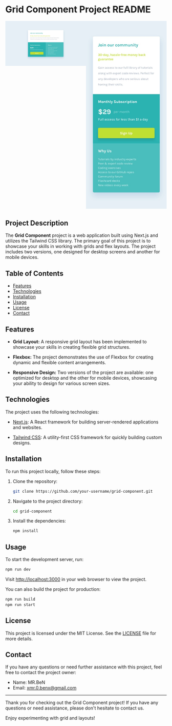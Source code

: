 # Grid Component Project README

<div style="display: flex; justify-content: space-between;">
    <div style="flex: 1;">
        <img src="public/design/desktop-design.jpg" alt="Desktop version">
    </div>
    <div style="flex: 1;">
        <img src="public/design/mobile-design.jpg" alt="Mobile version">
    </div>
</div>

## Project Description

The **Grid Component** project is a web application built using Next.js and utilizes the Tailwind CSS library. The primary goal of this project is to showcase your skills in working with grids and flex layouts. The project includes two versions, one designed for desktop screens and another for mobile devices.

## Table of Contents

- [Features](#features)
- [Technologies](#technologies)
- [Installation](#installation)
- [Usage](#usage)
- [License](#license)
- [Contact](#contact)

## Features

- **Grid Layout:** A responsive grid layout has been implemented to showcase your skills in creating flexible grid structures.

- **Flexbox:** The project demonstrates the use of Flexbox for creating dynamic and flexible content arrangements.

- **Responsive Design:** Two versions of the project are available: one optimized for desktop and the other for mobile devices, showcasing your ability to design for various screen sizes.

## Technologies

The project uses the following technologies:

- [Next.js](https://nextjs.org/): A React framework for building server-rendered applications and websites.

- [Tailwind CSS](https://tailwindcss.com/): A utility-first CSS framework for quickly building custom designs.

## Installation

To run this project locally, follow these steps:

1. Clone the repository:

   ```bash
   git clone https://github.com/your-username/grid-component.git
   ```

2. Navigate to the project directory:

   ```bash
   cd grid-component
   ```

3. Install the dependencies:

   ```bash
   npm install
   ```

## Usage

To start the development server, run:

```bash
npm run dev
```

Visit [http://localhost:3000](http://localhost:3000) in your web browser to view the project.

You can also build the project for production:

```bash
npm run build
npm run start
```

## License

This project is licensed under the MIT License. See the [LICENSE](LICENSE) file for more details.

## Contact

If you have any questions or need further assistance with this project, feel free to contact the project owner:

- Name: MR.BeN
- Email: xmr.0.benx@gmail.com

---

Thank you for checking out the Grid Component project! If you have any questions or need assistance, please don't hesitate to contact us.

Enjoy experimenting with grid and  layouts!
